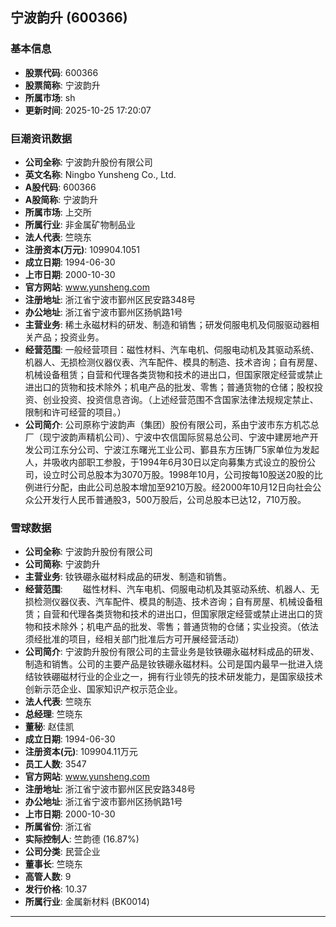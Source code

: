 ## 宁波韵升 (600366)

### 基本信息

- **股票代码**: 600366
- **股票简称**: 宁波韵升
- **所属市场**: sh
- **更新时间**: 2025-10-25 17:20:07

### 巨潮资讯数据

- **公司全称**: 宁波韵升股份有限公司
- **英文名称**: Ningbo Yunsheng Co., Ltd.
- **A股代码**: 600366
- **A股简称**: 宁波韵升
- **所属市场**: 上交所
- **所属行业**: 非金属矿物制品业
- **法人代表**: 竺晓东
- **注册资本(万元)**: 109904.1051
- **成立日期**: 1994-06-30
- **上市日期**: 2000-10-30
- **官方网站**: www.yunsheng.com
- **注册地址**: 浙江省宁波市鄞州区民安路348号
- **办公地址**: 浙江省宁波市鄞州区扬帆路1号
- **主营业务**: 稀土永磁材料的研发、制造和销售；研发伺服电机及伺服驱动器相关产品；投资业务。
- **经营范围**: 一般经营项目：磁性材料、汽车电机、伺服电动机及其驱动系统、机器人、无损检测仪器仪表、汽车配件、模具的制造、技术咨询；自有房屋、机械设备租赁；自营和代理各类货物和技术的进出口，但国家限定经营或禁止进出口的货物和技术除外；机电产品的批发、零售；普通货物的仓储；股权投资、创业投资、投资信息咨询。（上述经营范围不含国家法律法规规定禁止、限制和许可经营的项目。）
- **公司简介**: 公司原称宁波韵声（集团）股份有限公司，系由宁波市东方机芯总厂（现宁波韵声精机公司）、宁波中农信国际贸易总公司、宁波中建房地产开发公司江东分公司、宁波江东曙光工业公司、鄞县东方压铸厂5家单位为发起人，并吸收内部职工参股，于1994年6月30日以定向募集方式设立的股份公司，设立时公司总股本为3070万股。1998年10月，公司按每10股送20股的比例进行分配，由此公司总股本增加至9210万股。经2000年10月12日向社会公众公开发行人民币普通股3，500万股后，公司总股本已达12，710万股。

### 雪球数据

- **公司全称**: 宁波韵升股份有限公司
- **公司简称**: 宁波韵升
- **主营业务**: 钕铁硼永磁材料成品的研发、制造和销售。
- **经营范围**: 　　磁性材料、汽车电机、伺服电动机及其驱动系统、机器人、无损检测仪器仪表、汽车配件、模具的制造、技术咨询；自有房屋、机械设备租赁；自营和代理各类货物和技术的进出口，但国家限定经营或禁止进出口的货物和技术除外；机电产品的批发、零售；普通货物的仓储；实业投资。（依法须经批准的项目，经相关部门批准后方可开展经营活动）
- **公司简介**: 宁波韵升股份有限公司的主营业务是钕铁硼永磁材料成品的研发、制造和销售。公司的主要产品是钕铁硼永磁材料。公司是国内最早一批进入烧结钕铁硼磁材行业的企业之一，拥有行业领先的技术研发能力，是国家级技术创新示范企业、国家知识产权示范企业。
- **法人代表**: 竺晓东
- **总经理**: 竺晓东
- **董秘**: 赵佳凯
- **成立日期**: 1994-06-30
- **注册资本(元)**: 109904.11万元
- **员工人数**: 3547
- **官方网站**: www.yunsheng.com
- **注册地址**: 浙江省宁波市鄞州区民安路348号
- **办公地址**: 浙江省宁波市鄞州区扬帆路1号
- **上市日期**: 2000-10-30
- **所属省份**: 浙江省
- **实际控制人**: 竺韵德 (16.87%)
- **公司分类**: 民营企业
- **董事长**: 竺晓东
- **高管人数**: 9
- **发行价格**: 10.37
- **所属行业**: 金属新材料 (BK0014)

---